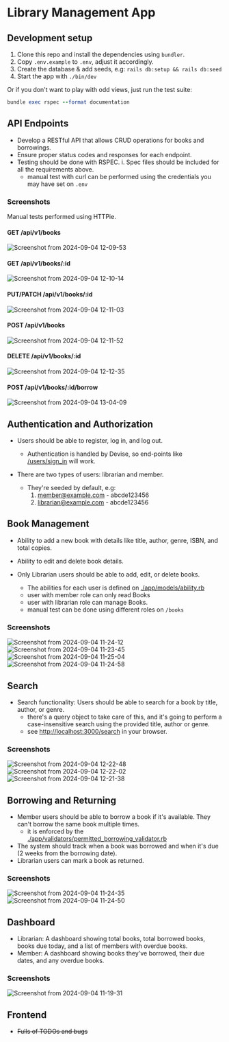 # Library Management App

## Development setup

1. Clone this repo and install the dependencies using `bundler`.
2. Copy `.env.example` to `.env`, adjust it accordingly.
3. Create the database & add seeds, e.g: `rails db:setup && rails db:seed`
4. Start the app with `./bin/dev`

Or if you don't want to play with odd views, just run the test suite:

```ruby
bundle exec rspec --format documentation
```

## API Endpoints

- Develop a RESTful API that allows CRUD operations for books and borrowings.
- Ensure proper status codes and responses for each endpoint.
- Testing should be done with RSPEC. i. Spec files should be included for all
  the requirements above.
  - manual test with curl can be performed using the credentials you may have
    set on `.env`

### Screenshots

Manual tests performed using HTTPie.

#### GET /api/v1/books

![Screenshot from 2024-09-04 12-09-53](https://github.com/user-attachments/assets/b18186db-af32-4989-a4ea-96905bc57ace)

#### GET /api/v1/books/:id

![Screenshot from 2024-09-04 12-10-14](https://github.com/user-attachments/assets/edac30f6-24a7-434d-963c-8421d23d0187)

#### PUT/PATCH /api/v1/books/:id

![Screenshot from 2024-09-04 12-11-03](https://github.com/user-attachments/assets/e35cc6f3-ca34-426d-8396-3e5beabd3dd5)

#### POST /api/v1/books

![Screenshot from 2024-09-04 12-11-52](https://github.com/user-attachments/assets/00301bef-c1fa-4d01-94e5-d5ef7e2cc25c)

#### DELETE /api/v1/books/:id

![Screenshot from 2024-09-04 12-12-35](https://github.com/user-attachments/assets/6d00e84f-c64d-4d24-962b-44735908eb0e)

#### POST /api/v1/books/:id/borrow

![Screenshot from 2024-09-04 13-04-09](https://github.com/user-attachments/assets/d61c6255-d8f5-445c-8ce2-dcd4e834e343)


## Authentication and Authorization

- Users should be able to register, log in, and log out.

  - Authentication is handled by Devise, so end-points like
    [/users/sign_in](http://127.0.0.1:3000/users/sign_in) will work.

- There are two types of users: librarian and member.

  - They're seeded by default, e.g:
    1. <member@example.com> - abcde123456
    2. <librarian@example.com> - abcde123456

## Book Management

- Ability to add a new book with details like title, author, genre, ISBN, and
  total copies.

- Ability to edit and delete book details.

- Only Librarian users should be able to add, edit, or delete books.

  - The abilities for each user is defined on
    [./app/models/ability.rb](./app/models/ability.rb)
  - user with member role can only read Books
  - user with librarian role can manage Books.
  - manual test can be done using different roles on `/books`

### Screenshots

![Screenshot from 2024-09-04 11-24-12](https://github.com/user-attachments/assets/f350141f-f265-4027-b15e-11a5b6b23ea3)
![Screenshot from 2024-09-04 11-23-45](https://github.com/user-attachments/assets/6389d75f-b239-4d40-a77d-d2e976be7be4)
![Screenshot from 2024-09-04 11-25-04](https://github.com/user-attachments/assets/c7cb2a40-eea7-44be-ba7c-5abd59cfd07c)
![Screenshot from 2024-09-04 11-24-58](https://github.com/user-attachments/assets/f6a95492-25af-4e7b-a09d-655f3164dac0)

## Search

- Search functionality: Users should be able to search for a book by title,
  author, or genre.
  - there's a query object to take care of this, and it's going to perform a
    case-insensitive search using the provided title, author or genre.
  - see [http://localhost:3000/search](http://localhost:3000/search) in your
    browser.

### Screenshots

![Screenshot from 2024-09-04 12-22-48](https://github.com/user-attachments/assets/87d9bbc7-3656-4734-a43a-459e814e13ef)
![Screenshot from 2024-09-04 12-22-02](https://github.com/user-attachments/assets/6bea611d-b294-4fc1-94e8-ce3bffb432ae)
![Screenshot from 2024-09-04 12-21-38](https://github.com/user-attachments/assets/8a7dfb0c-337d-4adc-af4d-3a970476b4e3)

## Borrowing and Returning

- Member users should be able to borrow a book if it's available. They can't
  borrow the same book multiple times.
  - it is enforced by the
    [./app/validators/permitted_borrowing_validator.rb](./app/validators/permitted_borrowing_validator.rb)
- The system should track when a book was borrowed and when it's due (2 weeks
  from the borrowing date).
- Librarian users can mark a book as returned.

### Screenshots

![Screenshot from 2024-09-04 11-24-35](https://github.com/user-attachments/assets/23d6cc30-0689-495f-aab5-15ed229533cb)
![Screenshot from 2024-09-04 11-24-50](https://github.com/user-attachments/assets/636723f0-f07f-47db-aa11-76195a1e8bc9)

## Dashboard

- Librarian: A dashboard showing total books, total borrowed books, books due
  today, and a list of members with overdue books.
- Member: A dashboard showing books they've borrowed, their due dates, and any
  overdue books.

### Screenshots

![Screenshot from 2024-09-04 11-19-31](https://github.com/user-attachments/assets/ea5be56d-688b-464c-a543-4b9700fa8799)

## Frontend

- ~~Fulls of TODOs and bugs~~

